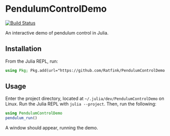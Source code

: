 # PendulumControlDemo

[![Build Status](https://github.com/Ratfink/PendulumControlDemo.jl/actions/workflows/CI.yml/badge.svg?branch=main)](https://github.com/Ratfink/PendulumControlDemo.jl/actions/workflows/CI.yml?query=branch%3Amain)

An interactive demo of pendulum control in Julia.

## Installation

From the Julia REPL, run:

```julia
using Pkg; Pkg.add(url="https://github.com/Ratfink/PendulumControlDemo.jl")
```

## Usage

Enter the project directory, located at `~/.julia/dev/PendulumControlDemo` on
Linux.  Run the Julia REPL with `julia --project`.  Then, run the following:

```julia
using PendulumControlDemo
pendulum_run()
```

A window should appear, running the demo.
